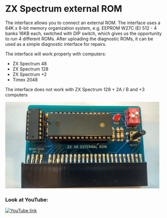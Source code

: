 # ZX Spectrum external ROM

The interface allows you to connect an external ROM. The interface uses a 64K x 8-bit memory organization system, e.g. EEPROM W27C (E) 512 - 4 banks 16KB each, switched with DIP switch, which gives us the opportunity to run 4 different ROMs. 
After uploading the diagnostic ROMs, it can be used as a simple diagnostic interface for repairs.

The interface will work properly with computers:

* ZX Spectrum 48
* ZX Spectrum 128
* ZX Spectrum +2
* Timex 2048

The interface does not work with ZX Spectrum 128 + 2A / B and +3 computers

![ZX Spectrum external ROM](/photos/zx_external_diagnostic_interface_small.jpg)

### Look at YouTube:
[![YouTube link](https://img.youtube.com/vi/Yh-fAGhiGfk/0.jpg)](https://www.youtube.com/watch?v=Yh-fAGhiGfk)
